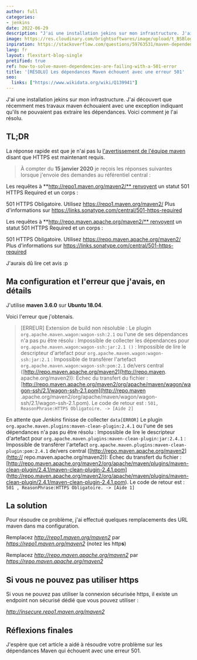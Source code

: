 ```yaml
---
author: full
categories:
- jenkins
date: 2022-06-29
description: "J'ai une installation jekins sur mon infrastructure. J'ai découvert que récemment mes travaux maven échouaient avec une exception indiquant qu'ils ne pouvaient pas extraire les dépendances. Voici comment je l'ai résolu."
image: https://res.cloudinary.com/brightsoftwares/image/upload/t_BSBlogImage/v1648104405/arkadiusz-gasiorowski-nvYIrRZAFgg-unsplash_eycjcv.jpg
inpiration: https://stackoverflow.com/questions/59763531/maven-dependencies-are-failing-with-a-501-error
lang: fr
layout: flexstart-blog-single
pretified: true
ref: how-to-solve-maven-dependencies-are-failing-with-a-501-error
title: '[RÉSOLU] Les dépendances Maven échouent avec une erreur 501'
seo:
  links: ["https://www.wikidata.org/wiki/Q139941"]
---
```


J'ai une installation jekins sur mon infrastructure. J'ai découvert que récemment mes travaux maven échouaient avec une exception indiquant qu'ils ne pouvaient pas extraire les dépendances. Voici comment je l'ai résolu.


## TL;DR

La réponse rapide est que je n'ai pas lu [l'avertissement de l'équipe maven](https://support.sonatype.com/hc/en-us/articles/360041287334) disant que HTTPS est maintenant requis.

> À compter du **15 janvier 2020** je reçois les réponses suivantes lorsque j'envoie des demandes au référentiel central :
>
Les requêtes à **http://repo1.maven.org/maven2/** renvoyent un statut 501 HTTPS Required et un corps :
>
501 HTTPS Obligatoire.
Utilisez https://repo1.maven.org/maven2/
Plus d'informations sur https://links.sonatype.com/central/501-https-required
>
Les requêtes à **http://repo.maven.apache.org/maven2/** renvoyent un statut 501 HTTPS Required et un corps :
>
501 HTTPS Obligatoire.
Utilisez https://repo.maven.apache.org/maven2/
Plus d'informations sur https://links.sonatype.com/central/501-https-required

J'aurais dû lire cet avis :p


## Ma configuration et l'erreur que j'avais, en détails

J'utilise **maven 3.6.0** sur **Ubuntu 18.04**.

Voici l'erreur que j'obtenais.

> [ERREUR] Extension de build non résoluble :
Le plugin `org.apache.maven.wagon:wagon-ssh:2.1` ou l'une de ses dépendances n'a pas pu être résolu :
Impossible de collecter les dépendances pour `org.apache.maven.wagon:wagon-ssh:jar:2.1 ()` :
Impossible de lire le descripteur d'artefact pour `org.apache.maven.wagon:wagon-ssh:jar:2.1` :
Impossible de transférer l'artefact `org.apache.maven.wagon:wagon-ssh:pom:2.1` de/vers central ([http://repo.maven.apache.org/maven2](http://repo.maven. apache.org/maven2)):
Échec du transfert du fichier : [http://repo.maven.apache.org/maven2/org/apache/maven/wagon/wagon-ssh/2.1/wagon-ssh-2.1.pom](http://repo.maven .apache.org/maven2/org/apache/maven/wagon/wagon-ssh/2.1/wagon-ssh-2.1.pom).
Le code de retour est : `501, ReasonPhrase:HTTPS Obligatoire. -> [Aide 2]`
>
En attente que _Jenkins_ finisse de collecter `data[ERROR]`
Le plugin `org.apache.maven.plugins:maven-clean-plugin:2.4.1` ou l'une de ses dépendances n'a pas pu être résolu :
Impossible de lire le descripteur d'artefact pour `org.apache.maven.plugins:maven-clean-plugin:jar:2.4.1` :
Impossible de transférer l'artefact `org.apache.maven.plugins:maven-clean-plugin:pom:2.4.1` de/vers central ([http://repo.maven.apache.org/maven2](http:// repo.maven.apache.org/maven2)):
Échec du transfert du fichier : [http://repo.maven.apache.org/maven2/org/apache/maven/plugins/maven-clean-plugin/2.4.1/maven-clean-plugin-2.4.1.pom] (http://repo.maven.apache.org/maven2/org/apache/maven/plugins/maven-clean-plugin/2.4.1/maven-clean-plugin-2.4.1.pom).
Le code de retour est : `501 , ReasonPhrase:HTTPS Obligatoire. -> [Aide 1]`


## La solution

Pour résoudre ce problème, j'ai effectué quelques remplacements des URL maven dans ma configuration.

Remplacez *http://repo1.maven.org/maven2* par *https://repo1.maven.org/maven2* (notez les http**s**)

Remplacez *http://repo.maven.apache.org/maven2* par *https://repo.maven.apache.org/maven2*


## Si vous ne pouvez pas utiliser https

Si vous ne pouvez pas utiliser la connexion sécurisée https, il existe un endpoint non sécurisé dédié que vous pouvez utiliser :

*http://insecure.repo1.maven.org/maven2*


## Réflexions finales

J'espère que cet article a aidé à résoudre votre problème sur les dépendances Maven qui échouent avec une erreur 501.